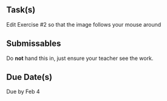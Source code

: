 Task(s)
-------
Edit Exercise #2 so that the image follows your mouse around

Submissables
------------
Do **not** hand this in, just ensure your teacher see the work.

Due Date(s)
----------
Due by Feb 4
